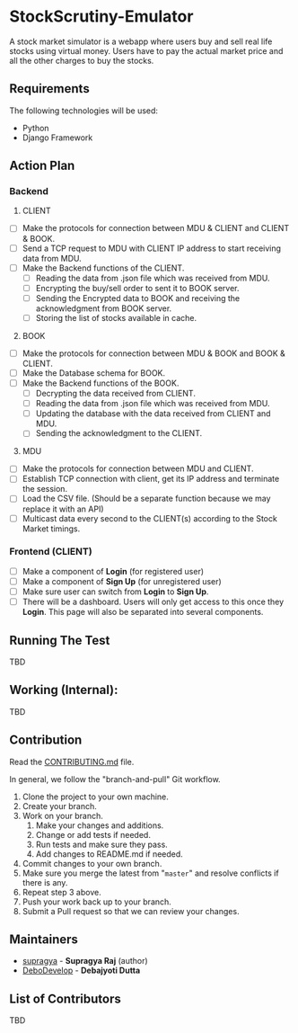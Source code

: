# **StockScrutiny-Emulator**

A stock market simulator is a webapp where users buy and sell real life stocks using virtual money. Users have to pay the actual market price and all the other charges to buy the stocks.

## Requirements

The following technologies will be used:
- Python
- Django Framework

## Action Plan

### Backend

1. CLIENT

- [ ] Make the protocols for connection between MDU & CLIENT and CLIENT & BOOK.
- [ ] Send a TCP request to MDU with CLIENT IP address to start receiving data from MDU.
- [ ] Make the Backend functions of the CLIENT.
     - [ ] Reading the data from .json file which was received from MDU.
     - [ ] Encrypting the buy/sell order to sent it to BOOK server.
     - [ ] Sending the Encrypted data to BOOK and receiving the acknowledgment from BOOK server.
     - [ ] Storing the list of stocks available in cache.

2. BOOK  

- [ ] Make the protocols for connection between MDU & BOOK and BOOK & CLIENT.
- [ ] Make the Database schema for BOOK.
- [ ] Make the Backend functions of the BOOK.
     - [ ] Decrypting the data received from CLIENT.
     - [ ] Reading the data from .json file which was received from MDU.
     - [ ] Updating the database with the data received from CLIENT and MDU.
     - [ ] Sending the acknowledgment to the CLIENT.

3. MDU

- [ ] Make the protocols for connection between MDU and CLIENT.
- [ ] Establish TCP connection with client, get its IP address and terminate the session.
- [ ] Load the CSV file. (Should be a separate function because we may replace it with an API) 
- [ ] Multicast data every second to the CLIENT(s) according to the Stock Market timings.

### Frontend (CLIENT)

- [ ] Make a component of **Login** (for registered user)
- [ ] Make a component of **Sign Up** (for unregistered user)
- [ ] Make sure user can switch from **Login** to **Sign Up**.
- [ ] There will be a dashboard. Users will only get access to this once they **Login**. This page will also be separated into several components.

<!--
Yet to be finalised.

- [ ] A component which will show the stock that the user currently holds. It will only be visible when the user click on the show stock button. This component will be situated in the the left side of the webpage.
- [ ] A component of searchbar. User can enter the name of the stock in this searchbar and information of that particular will be retrieved from the API. It will also include a "Add to the watchlist" button. This component will go in the upper middle portion of the page.
- [ ] A component of watchlist. This will show the real time data of stocks that the user currently does not own but wants to buy. The real time data include stock name, current market price, OHLC for that day and volume. We will also include a buy and sell button. The Sell button will be grayed out until the user own that stock. This component will go in the lower middle portion of the page.
- [ ] A box that shows the amount of money the user currently has will also be included. It will be situated the top right corner. A button to logout will also be included. It will be situated in the lower right corner.

-->

## Running The Test

TBD

## Working (Internal):

TBD

## Contribution 

Read the [CONTRIBUTING.md](CONTRIBUTING.md) file.

In general, we follow the "branch-and-pull" Git workflow.

1. Clone the project to your own machine.
2. Create your branch.
3. Work on your branch.
    1. Make your changes and additions.
    2. Change or add tests if needed.
    3. Run tests and make sure they pass.
    4. Add changes to README.md if needed.
4. Commit changes to your own branch.
5. Make sure you merge the latest from "`master`" and resolve conflicts if there is any.
6. Repeat step 3 above.
7. Push your work back up to your branch.
8. Submit a Pull request so that we can review your changes.


## Maintainers

- [supragya](https://github.com/supragya) - **Supragya Raj** (author)
- [DeboDevelop](https://github.com/DeboDevelop) - **Debajyoti Dutta**

## List of Contributors

TBD
